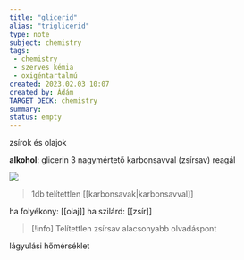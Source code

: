 ```yaml
---
title: "glicerid"
alias: "triglicerid"
type: note
subject: chemistry
tags:
 - chemistry
 - szerves_kémia
 - oxigéntartalmú
created: 2023.02.03 10:07
created_by: Ádám
TARGET DECK: chemistry
summary: 
status: empty
---
```

zsírok és olajok

**alkohol**: glicerin 
3 nagymértető karbonsavval (zsírsav) reagál

![](https://cms.sulinet.hu/get/d/0a4bbeba-0fa5-4bfb-8254-023e75f200f1/1/6/b/Large/s1171_n.gif)
>1db telítettlen [[karbonsavak|karbonsavval]] 

ha folyékony: [[olaj]] 
ha szilárd: [[zsír]] 

>[!info] Telítettlen zsírsav 
>alacsonyabb olvadáspont

lágyulási hőmérséklet